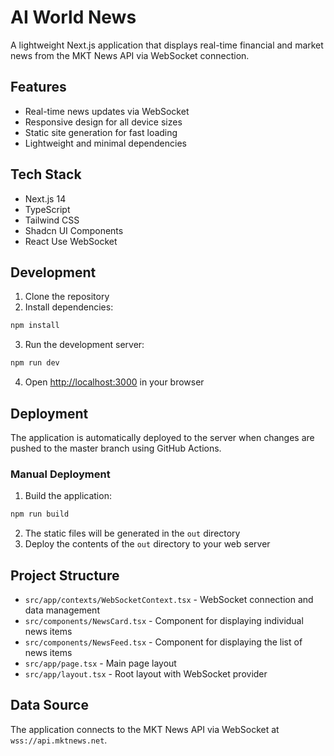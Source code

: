 # AI World News

A lightweight Next.js application that displays real-time financial and market news from the MKT News API via WebSocket connection.

## Features

- Real-time news updates via WebSocket
- Responsive design for all device sizes
- Static site generation for fast loading
- Lightweight and minimal dependencies

## Tech Stack

- Next.js 14
- TypeScript
- Tailwind CSS
- Shadcn UI Components
- React Use WebSocket

## Development

1. Clone the repository
2. Install dependencies:

```bash
npm install
```

3. Run the development server:

```bash
npm run dev
```

4. Open [http://localhost:3000](http://localhost:3000) in your browser

## Deployment

The application is automatically deployed to the server when changes are pushed to the master branch using GitHub Actions.

### Manual Deployment

1. Build the application:

```bash
npm run build
```

2. The static files will be generated in the `out` directory
3. Deploy the contents of the `out` directory to your web server

## Project Structure

- `src/app/contexts/WebSocketContext.tsx` - WebSocket connection and data management
- `src/components/NewsCard.tsx` - Component for displaying individual news items
- `src/components/NewsFeed.tsx` - Component for displaying the list of news items
- `src/app/page.tsx` - Main page layout
- `src/app/layout.tsx` - Root layout with WebSocket provider

## Data Source

The application connects to the MKT News API via WebSocket at `wss://api.mktnews.net`.
